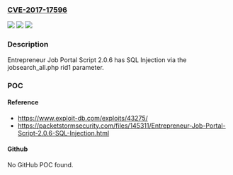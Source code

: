 ### [CVE-2017-17596](https://cve.mitre.org/cgi-bin/cvename.cgi?name=CVE-2017-17596)
![](https://img.shields.io/static/v1?label=Product&message=n%2Fa&color=blue)
![](https://img.shields.io/static/v1?label=Version&message=n%2Fa&color=blue)
![](https://img.shields.io/static/v1?label=Vulnerability&message=n%2Fa&color=brighgreen)

### Description

Entrepreneur Job Portal Script 2.0.6 has SQL Injection via the jobsearch_all.php rid1 parameter.

### POC

#### Reference
- https://www.exploit-db.com/exploits/43275/
- https://packetstormsecurity.com/files/145311/Entrepreneur-Job-Portal-Script-2.0.6-SQL-Injection.html

#### Github
No GitHub POC found.

